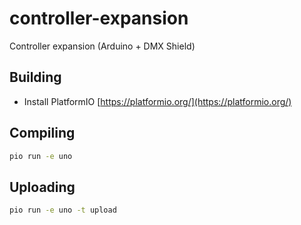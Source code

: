 # controller-expansion
Controller expansion (Arduino + DMX Shield)

## Building

* Install PlatformIO [https://platformio.org/](https://platformio.org/)

## Compiling

```bash
pio run -e uno
```

## Uploading

```bash
pio run -e uno -t upload
```
